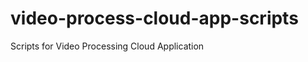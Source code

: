 video-process-cloud-app-scripts
===============================

Scripts for Video Processing Cloud Application